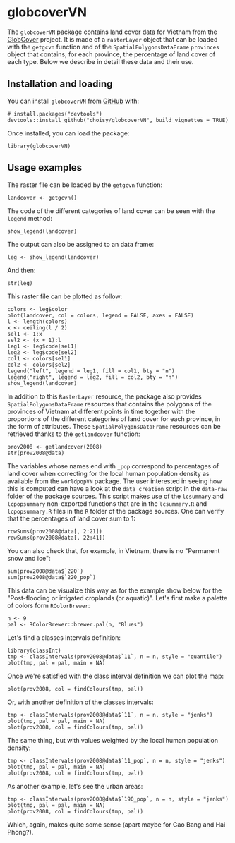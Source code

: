 # globcoverVN 

The `globcoverVN` package contains land cover data for Vietnam from the 
[GlobCover](http://due.esrin.esa.int/page_globcover.php) project. It is made of
a `rasterLayer` object that can be loaded with the `getgcvn` function and of the
`SpatialPolygonsDataFrame` `provinces` object that contains, for each province,
the percentage of land cover of each type. Below we describe in detail these
data and their use.

## Installation and loading

You can install `globcoverVN` from [GitHub](https://github.com/choisy/globcoverVN) with:

```{r eval = FALSE}
# install.packages("devtools")
devtools::install_github("choisy/globcoverVN", build_vignettes = TRUE)
```

Once installed, you can load the package:

```{r}
library(globcoverVN)
```


## Usage examples

The raster file can be loaded by the `getgcvn` function:

```{r}
landcover <- getgcvn()
```

The code of the different categories of land cover can be seen with the `legend`
method:

```{r}
show_legend(landcover)
```

The output can also be assigned to an data frame:

```{r}
leg <- show_legend(landcover)
```

And then:

```{r}
str(leg)
```

This raster file can be plotted as follow:

```{r}
colors <- leg$color
plot(landcover, col = colors, legend = FALSE, axes = FALSE)
l <- length(colors)
x <- ceiling(l / 2)
sel1 <- 1:x
sel2 <- (x + 1):l
leg1 <- leg$code[sel1]
leg2 <- leg$code[sel2]
col1 <- colors[sel1]
col2 <- colors[sel2]
legend("left", legend = leg1, fill = col1, bty = "n")
legend("right", legend = leg2, fill = col2, bty = "n")
show_legend(landcover)
```

In addition to this `RasterLayer` resource, the package also provides 
`SpatialPolygonsDataFrame` resources that contains the polygons of the provinces
of Vietnam at different points in time together with the proportions of the
different categories of land cover for each province, in the form of attributes.
These `SpatialPolygonsDataFrame` resources can be retrieved thanks to the
`getlandcover` function:

```{r}
prov2008 <- getlandcover(2008)
str(prov2008@data)
```

The variables whose names end with `_pop` correspond to percentages of land
cover when correcting for the local human population density as available from
the `worldpopVN` package. The user interested in seeing how this is computed can
have a look at the `data_creation` script in the `data-raw` folder of the
package sources. This script makes use of the `lcsummary` and `lcpopsummary`
non-exported functions that are in the `lcsummary.R` and `lcpopsummary.R` files
in the `R` folder of the package sources. One can verify that the percentages of
land cover sum to 1:

```{r}
rowSums(prov2008@data[, 2:21])
rowSums(prov2008@data[, 22:41])
```

You can also check that, for example, in Vietnam, there is no "Permanent snow
and ice":

```{r}
sum(prov2008@data$`220`)
sum(prov2008@data$`220_pop`)
```


This data can be visualize this way as for the example show below for the
"Post-flooding or irrigated croplands (or aquatic)". Let's first make a palette
of colors form `RColorBrewer`:

```{r}
n <- 9
pal <- RColorBrewer::brewer.pal(n, "Blues")
```

Let's find a classes intervals definition:

```{r}
library(classInt)
tmp <- classIntervals(prov2008@data$`11`, n = n, style = "quantile")
plot(tmp, pal = pal, main = NA)
```

Once we're satisfied with the class interval definition we can plot the map:

```{r}
plot(prov2008, col = findColours(tmp, pal))
```

Or, with another definition of the classes intervals:

```{r}
tmp <- classIntervals(prov2008@data$`11`, n = n, style = "jenks")
plot(tmp, pal = pal, main = NA)
plot(prov2008, col = findColours(tmp, pal))
```

The same thing, but with values weighted by the local human population
density:

```{r}
tmp <- classIntervals(prov2008@data$`11_pop`, n = n, style = "jenks")
plot(tmp, pal = pal, main = NA)
plot(prov2008, col = findColours(tmp, pal))
```

As another example, let's see the urban areas:

```{r}
tmp <- classIntervals(prov2008@data$`190_pop`, n = n, style = "jenks")
plot(tmp, pal = pal, main = NA)
plot(prov2008, col = findColours(tmp, pal))
```

Which, again, makes quite some sense (apart maybe for Cao Bang and Hai Phong?).
